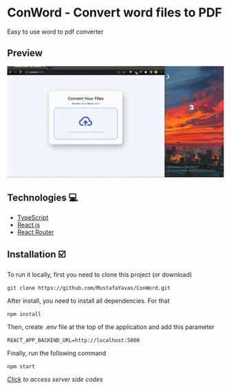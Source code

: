 # ConWord - Convert word files to PDF
Easy to use word to pdf converter

## Preview
![preview](preview/preview.gif)


## Technologies :computer:
* [TypeScript](https://www.typescriptlang.org/)
* [React.js](https://reactjs.org/)
* [React Router](https://reactrouter.com/)


## Installation :ballot_box_with_check:
To run it locally, first you need to clone this project (or download)

```
git clone https://github.com/MustafaYavas/ConWord.git
```

After install, you need to install all dependencies. For that

```
npm install
```

Then, create .env file at the top of the application and add this parameter
```
REACT_APP_BACKEND_URL=http://localhost:5000
```

Finally, run the following command

```
npm start
```


*[Click](https://github.com/MustafaYavas/ConWord-server) to access server side codes*